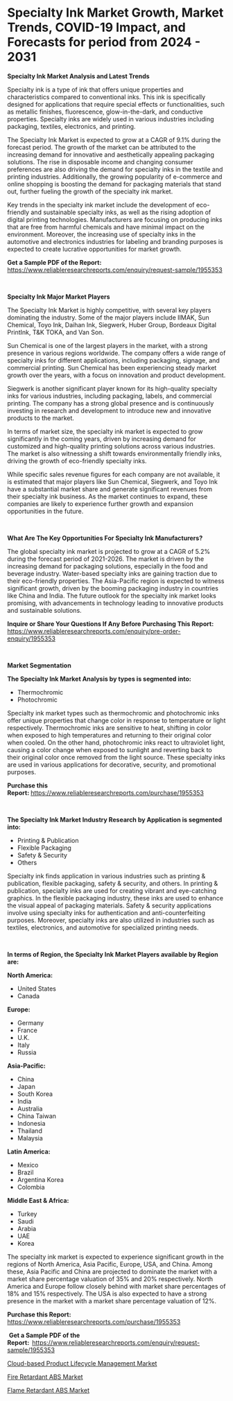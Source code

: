 <p><h1>Specialty Ink Market Growth, Market Trends, COVID-19 Impact, and Forecasts for period from 2024 - 2031</h1></p><p><strong>Specialty Ink Market Analysis and Latest Trends</strong></p>
<p><p>Specialty ink is a type of ink that offers unique properties and characteristics compared to conventional inks. This ink is specifically designed for applications that require special effects or functionalities, such as metallic finishes, fluorescence, glow-in-the-dark, and conductive properties. Specialty inks are widely used in various industries including packaging, textiles, electronics, and printing.</p><p>The Specialty Ink Market is expected to grow at a CAGR of 9.1% during the forecast period. The growth of the market can be attributed to the increasing demand for innovative and aesthetically appealing packaging solutions. The rise in disposable income and changing consumer preferences are also driving the demand for specialty inks in the textile and printing industries. Additionally, the growing popularity of e-commerce and online shopping is boosting the demand for packaging materials that stand out, further fueling the growth of the specialty ink market.</p><p>Key trends in the specialty ink market include the development of eco-friendly and sustainable specialty inks, as well as the rising adoption of digital printing technologies. Manufacturers are focusing on producing inks that are free from harmful chemicals and have minimal impact on the environment. Moreover, the increasing use of specialty inks in the automotive and electronics industries for labeling and branding purposes is expected to create lucrative opportunities for market growth.</p></p>
<p><strong>Get a Sample PDF of the Report:&nbsp;</strong> <a href="https://www.reliableresearchreports.com/enquiry/request-sample/1955353">https://www.reliableresearchreports.com/enquiry/request-sample/1955353</a></p>
<p>&nbsp;</p>
<p><strong>Specialty Ink Major Market Players</strong></p>
<p><p>The Specialty Ink Market is highly competitive, with several key players dominating the industry. Some of the major players include IIMAK, Sun Chemical, Toyo Ink, Daihan Ink, Siegwerk, Huber Group, Bordeaux Digital PrintInk, T&K TOKA, and Van Son.</p><p>Sun Chemical is one of the largest players in the market, with a strong presence in various regions worldwide. The company offers a wide range of specialty inks for different applications, including packaging, signage, and commercial printing. Sun Chemical has been experiencing steady market growth over the years, with a focus on innovation and product development.</p><p>Siegwerk is another significant player known for its high-quality specialty inks for various industries, including packaging, labels, and commercial printing. The company has a strong global presence and is continuously investing in research and development to introduce new and innovative products to the market.</p><p>In terms of market size, the specialty ink market is expected to grow significantly in the coming years, driven by increasing demand for customized and high-quality printing solutions across various industries. The market is also witnessing a shift towards environmentally friendly inks, driving the growth of eco-friendly specialty inks.</p><p>While specific sales revenue figures for each company are not available, it is estimated that major players like Sun Chemical, Siegwerk, and Toyo Ink have a substantial market share and generate significant revenues from their specialty ink business. As the market continues to expand, these companies are likely to experience further growth and expansion opportunities in the future.</p></p>
<p>&nbsp;</p>
<p><strong>What Are The Key Opportunities For Specialty Ink Manufacturers?</strong></p>
<p><p>The global specialty ink market is projected to grow at a CAGR of 5.2% during the forecast period of 2021-2026. The market is driven by the increasing demand for packaging solutions, especially in the food and beverage industry. Water-based specialty inks are gaining traction due to their eco-friendly properties. The Asia-Pacific region is expected to witness significant growth, driven by the booming packaging industry in countries like China and India. The future outlook for the specialty ink market looks promising, with advancements in technology leading to innovative products and sustainable solutions.</p></p>
<p><strong>Inquire or Share Your Questions If Any Before Purchasing This Report:</strong> <a href="https://www.reliableresearchreports.com/enquiry/pre-order-enquiry/1955353">https://www.reliableresearchreports.com/enquiry/pre-order-enquiry/1955353</a></p>
<p>&nbsp;</p>
<p><strong>Market Segmentation</strong></p>
<p><strong>The Specialty Ink Market Analysis by types is segmented into:</strong></p>
<p><ul><li>Thermochromic</li><li>Photochromic</li></ul></p>
<p><p>Specialty ink market types such as thermochromic and photochromic inks offer unique properties that change color in response to temperature or light respectively. Thermochromic inks are sensitive to heat, shifting in color when exposed to high temperatures and returning to their original color when cooled. On the other hand, photochromic inks react to ultraviolet light, causing a color change when exposed to sunlight and reverting back to their original color once removed from the light source. These specialty inks are used in various applications for decorative, security, and promotional purposes.</p></p>
<p><strong>Purchase this Report:&nbsp;</strong><a href="https://www.reliableresearchreports.com/purchase/1955353">https://www.reliableresearchreports.com/purchase/1955353</a></p>
<p>&nbsp;</p>
<p><strong>The Specialty Ink Market Industry Research by Application is segmented into:</strong></p>
<p><ul><li>Printing & Publication</li><li>Flexible Packaging</li><li>Safety & Security</li><li>Others</li></ul></p>
<p><p>Specialty ink finds application in various industries such as printing & publication, flexible packaging, safety & security, and others. In printing & publication, specialty inks are used for creating vibrant and eye-catching graphics. In the flexible packaging industry, these inks are used to enhance the visual appeal of packaging materials. Safety & security applications involve using specialty inks for authentication and anti-counterfeiting purposes. Moreover, specialty inks are also utilized in industries such as textiles, electronics, and automotive for specialized printing needs.</p></p>
<p>&nbsp;</p>
<p><strong>In terms of Region, the Specialty Ink Market Players available by Region are:</strong></p>
<p>
    <p> <strong> North America: </strong>
        <ul>
            <li>United States</li>
            <li>Canada</li>
        </ul>
        </p> 
    <p> <strong> Europe: </strong>
        <ul>
            <li>Germany</li>
            <li>France</li>
            <li>U.K.</li>
            <li>Italy</li>
            <li>Russia</li>
        </ul>
        </p> 
    <p> <strong> Asia-Pacific: </strong>
        <ul>
            <li>China</li>
            <li>Japan</li>
            <li>South Korea</li>
            <li>India</li>
            <li>Australia</li>
            <li>China Taiwan</li>
            <li>Indonesia</li>
            <li>Thailand</li>
            <li>Malaysia</li>
        </ul>
        </p> 
    <p> <strong> Latin America: </strong>
        <ul>
            <li>Mexico</li>
            <li>Brazil</li>
            <li>Argentina Korea</li>
            <li>Colombia</li>
        </ul>
        </p> 
    <p> <strong> Middle East & Africa: </strong>
        <ul>
            <li>Turkey</li>
            <li>Saudi</li>
            <li>Arabia</li>
            <li>UAE</li>
            <li>Korea</li>
        </ul>
    </p>
    </p>
<p><p>The specialty ink market is expected to experience significant growth in the regions of North America, Asia Pacific, Europe, USA, and China. Among these, Asia Pacific and China are projected to dominate the market with a market share percentage valuation of 35% and 20% respectively. North America and Europe follow closely behind with market share percentages of 18% and 15% respectively. The USA is also expected to have a strong presence in the market with a market share percentage valuation of 12%.</p></p>
<p><strong>Purchase this Report: </strong><a href="https://www.reliableresearchreports.com/purchase/1955353">https://www.reliableresearchreports.com/purchase/1955353</a></p>
<p>&nbsp;<strong>Get a Sample PDF of the Report:&nbsp;&nbsp;</strong><a href="https://www.reliableresearchreports.com/enquiry/request-sample/1955353">https://www.reliableresearchreports.com/enquiry/request-sample/1955353</a></p>
<p><strong></strong></p>
<p><p><a href="https://view.publitas.com/reportprime-1/cloud-based-product-lifecycle-management-market-analysis-examines-its-scope-on-growth-opportunities-and-forecasted-trends-spanning-from-2023-to-2030/">Cloud-based Product Lifecycle Management Market</a></p><p><a href="https://github.com/edytherolanlouisejk1miz0wig/Market-Research-Report-List-1/blob/main/fire-retardant-abs-market.md">Fire Retardant ABS Market</a></p><p><a href="https://github.com/peachesmcdowel1/Market-Research-Report-List-1/blob/main/flame-retardant-abs-market.md">Flame Retardant ABS Market</a></p></p>